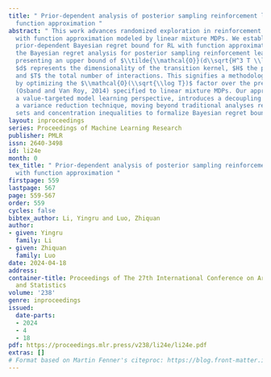 ```yaml
---
title: " Prior-dependent analysis of posterior sampling reinforcement learning with
  function approximation "
abstract: " This work advances randomized exploration in reinforcement learning (RL)
  with function approximation modeled by linear mixture MDPs. We establish the first
  prior-dependent Bayesian regret bound for RL with function approximation; and refine
  the Bayesian regret analysis for posterior sampling reinforcement learning (PSRL),
  presenting an upper bound of $\\tilde{\\mathcal{O}}(d\\sqrt{H^3 T \\log T})$, where
  $d$ represents the dimensionality of the transition kernel, $H$ the planning horizon,
  and $T$ the total number of interactions. This signifies a methodological enhancement
  by optimizing the $\\mathcal{O}(\\sqrt{\\log T})$ factor over the previous benchmark
  (Osband and Van Roy, 2014) specified to linear mixture MDPs. Our approach, leveraging
  a value-targeted model learning perspective, introduces a decoupling argument and
  a variance reduction technique, moving beyond traditional analyses reliant on confidence
  sets and concentration inequalities to formalize Bayesian regret bounds more effectively. "
layout: inproceedings
series: Proceedings of Machine Learning Research
publisher: PMLR
issn: 2640-3498
id: li24e
month: 0
tex_title: " Prior-dependent analysis of posterior sampling reinforcement learning
  with function approximation "
firstpage: 559
lastpage: 567
page: 559-567
order: 559
cycles: false
bibtex_author: Li, Yingru and Luo, Zhiquan
author:
- given: Yingru
  family: Li
- given: Zhiquan
  family: Luo
date: 2024-04-18
address:
container-title: Proceedings of The 27th International Conference on Artificial Intelligence
  and Statistics
volume: '238'
genre: inproceedings
issued:
  date-parts:
  - 2024
  - 4
  - 18
pdf: https://proceedings.mlr.press/v238/li24e/li24e.pdf
extras: []
# Format based on Martin Fenner's citeproc: https://blog.front-matter.io/posts/citeproc-yaml-for-bibliographies/
---
```

